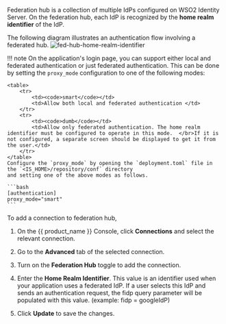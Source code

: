 Federation hub is a collection of multiple IdPs configured on WSO2 Identity Server. On the federation hub, each IdP is recognized by the **home realm identifier** of the IdP.

The following diagram illustrates an authentication flow involving a federated hub.
![fed-hub-home-realm-identifier]( {{base_path}}/assets/img/guides/federation-hub-flow.png)


!!! note
    On the application's login page, you can support either local and federated authentication or just federated authentication. This can be done by setting the `proxy_mode` configuration to one of the following modes:

    <table>
        <tr>
            <td><code>smart</code></td>
            <td>Allow both local and federated authentication </td>
        </tr>
        <tr>
            <td><code>dumb</code></td>
            <td>Allow only federated authentication. The home realm identifier must be configured to operate in this mode.  </br>If it is not configured, a separate screen should be displayed to get it from the user.</td>
        </tr>
    </table>
    Configure the `proxy_mode` by opening the `deployment.toml` file in the `<IS_HOME>/repository/conf` directory
    and setting one of the above modes as follows.

    ```bash
    [authentication] 
    proxy_mode="smart"
    ```
To add a connection to federation hub,

1. On the {{ product_name }} Console, click **Connections** and select the relevant connection.

2. Go to the **Advanced** tab of the selected connection.

3. Turn on the **Federation Hub** toggle to add the connection.

4. Enter the **Home Realm Identifier**. This value is an identifier used when your application uses a federated IdP. If a user selects this IdP and sends an authentication request, the fidp query parameter will be populated with this value. (example: fidp = googleIdP)

5. Click **Update** to save the changes.

